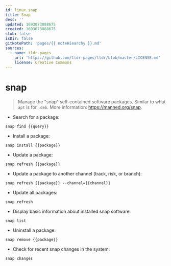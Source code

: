 ```yaml
---
id: linux.snap
title: Snap
desc: ''
updated: 1693073888675
created: 1693073888675
stub: false
isDir: false
gitNotePath: 'pages/{{ noteHiearchy }}.md'
sources:
  - name: tldr-pages
    url: 'https://github.com/tldr-pages/tldr/blob/master/LICENSE.md'
    license: Creative Commons
---
```

# snap

> Manage the "snap" self-contained software packages.
> Similar to what `apt` is for `.deb`.
> More information: <https://manned.org/snap>.

- Search for a package:

`snap find {{query}}`

- Install a package:

`snap install {{package}}`

- Update a package:

`snap refresh {{package}}`

- Update a package to another channel (track, risk, or branch):

`snap refresh {{package}} --channel={{channel}}`

- Update all packages:

`snap refresh`

- Display basic information about installed snap software:

`snap list`

- Uninstall a package:

`snap remove {{package}}`

- Check for recent snap changes in the system:

`snap changes`

